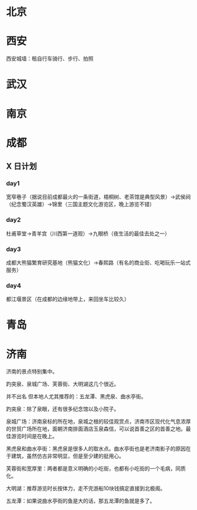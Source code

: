 





# 北京





# 西安

西安城墙：租自行车骑行、步行、拍照







# 武汉



# 南京





# 成都



## X 日计划

### day1

宽窄巷子（据说目前成都最火的一条街道，梧桐树、老茶馆是典型风景）→武侯祠（纪念蜀汉英雄）→锦里（三国主题文化游览区，晚上游览不错）

### day2

杜甫草堂→青羊宫（川西第一道观）→九眼桥（夜生活的最佳去处之一）

### day3

成都大熊猫繁育研究基地（熊猫文化）→春熙路（有名的商业街、吃喝玩乐一站式服务）

### day4

都江堰景区（在成都的边缘地带上，来回坐车比较久）

# 青岛



# 济南







济南的景点特别集中。

趵突泉、泉城广场、芙蓉街、大明湖这几个很近。

并不出名 但本地人尤其推荐的：五龙潭、黑虎泉、曲水亭街。



趵突泉：除了泉眼，还有很多纪念馆以及小院子。

泉城广场：济南泉标的所在地，泉城之根的较佳观赏点，济南市区现代化气息浓厚的世贸广场所在地，面朝济南排面酒店玉泉森信，可以说首善之区的首善之地。最佳游览时间是在晚上。

黑虎泉和曲水亭街：黑虎泉是很多人的取水点。曲水亭街也是老济南影子的原因在于建筑，虽然仿古非常明显，但是至少建的挺用心。

芙蓉街和宽厚里：两者都是意义明确的小吃街，也都有小吃街的一个毛病，同质化。

大明湖：推荐游览时长按体力，走不完游船10块钱搞定直接到北极阁。

五龙潭：如果说曲水亭街的鱼是大的话，那五龙潭的鱼就是多了。



































